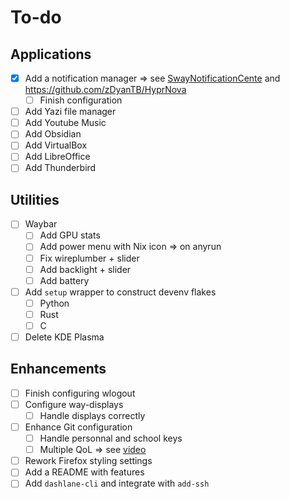 # To-do

## Applications

- [x] Add a notification manager => see [SwayNotificationCente](https://github.com/ErikReider/SwayNotificationCenter) and https://github.com/zDyanTB/HyprNova
    - [ ] Finish configuration
- [ ] Add Yazi file manager
- [ ] Add Youtube Music
- [ ] Add Obsidian
- [ ] Add VirtualBox
- [ ] Add LibreOffice
- [ ] Add Thunderbird

## Utilities

- [ ] Waybar
    - [ ] Add GPU stats
    - [ ] Add power menu with Nix icon => on anyrun
    - [ ] Fix wireplumber + slider
    - [ ] Add backlight + slider
    - [ ] Add battery
- [ ] Add `setup` wrapper to construct devenv flakes
    - [ ] Python
    - [ ] Rust
    - [ ] C
- [ ] Delete KDE Plasma

## Enhancements

- [ ] Finish configuring wlogout
- [ ] Configure way-displays
    - [ ] Handle displays correctly
- [ ] Enhance Git configuration
    - [ ] Handle personnal and school keys
    - [ ] Multiple QoL => see [video](https://www.youtube.com/watch?v=aolI_Rz0ZqY)
- [ ] Rework Firefox styling settings
- [ ] Add a README with features
- [ ] Add `dashlane-cli` and integrate with `add-ssh`
